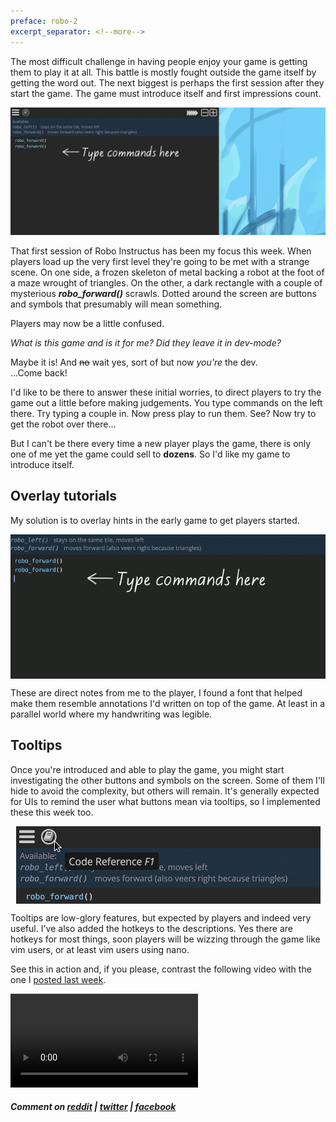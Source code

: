 ```yaml
---
preface: robo-2
excerpt_separator: <!--more-->
---
```

The most difficult challenge in having people enjoy your game is getting them to play it at all. This battle is mostly fought outside the game itself by getting the word out. The next biggest is perhaps the first session after they start the game. The game must introduce itself and first impressions count.

![](/assets/2018-10-19/intro.jpg "Overlay tutorials as the game introduces itself")

<!--more-->

That first session of Robo Instructus has been my focus this week. When players load up the very first level they're going to be met with a strange scene. On one side, a frozen skeleton of metal backing a robot at the foot of a maze wrought of triangles. On the other, a dark rectangle with a couple of mysterious ***robo_forward()*** scrawls. Dotted around the screen are buttons and symbols that presumably will mean something.

Players may now be a little confused.

_What is this game and is it for me?_ _Did they leave it in dev-mode?_

Maybe it is! And <s>no</s> wait yes, sort of but now _you're_ the dev.<br/>...Come back!

I'd like to be there to answer these initial worries, to direct players to try the game out a little before making judgements. You type commands on the left there. Try typing a couple in. Now press play to run them. See? Now try to get the robot over there...

But I can't be there every time a new player plays the game, there is only one of me yet the game could sell to **dozens**. So I'd like my game to introduce itself.

## Overlay tutorials
My solution is to overlay hints in the early game to get players started.

<p align="center">
  <img align="center" src="/assets/2018-10-19/type-commands.gif" title="Type what you see" />
</p>

These are direct notes from me to the player, I found a font that helped make them resemble annotations I'd written on top of the game. At least in a parallel world where my handwriting was legible.

## Tooltips
Once you're introduced and able to play the game, you might start investigating the other buttons and symbols on the screen. Some of them I'll hide to avoid the complexity, but others will remain. It's generally expected for UIs to remind the user what buttons mean via tooltips, so I implemented these this week too.

<p align="center">
  <img align="center" src="/assets/2018-10-19/tooltip.jpg" title="Ah THATS what that does" />
</p>

Tooltips are low-glory features, but expected by players and indeed very useful. I've also added the hotkeys to the descriptions. Yes there are hotkeys for most things, soon players will be wizzing through the game like vim users, or at least vim users using nano.

See this in action and, if you please, contrast the following video with the one I [posted last week](/2018/10/12/early-game-discoveries.html).

<video src="/assets/2018-10-19/first-level.mp4" controls></video>

##### Comment on [reddit](https://www.reddit.com/r/devblogs/comments/9pmm15/robo_instructus_introduce_yourself/) | [twitter](https://twitter.com/bigabgames/status/1053354033937821701) | [facebook](https://www.facebook.com/bigabgames/posts/2120318374722205)
